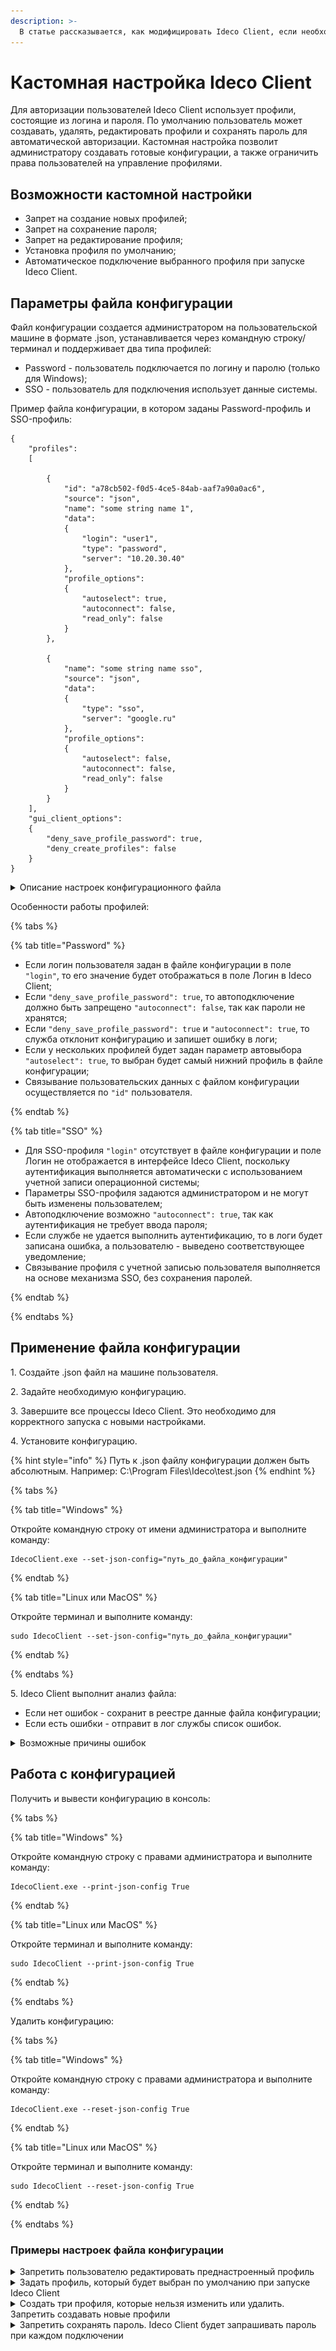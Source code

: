 ```yaml
---
description: >-
  В статье рассказывается, как модифицировать Ideco Client, если необходимы индивидуальные правила работы с пользовательскими профилями. 
---
```


# Кастомная настройка Ideco Client

Для авторизации пользователей Ideco Client использует профили, состоящие из логина и пароля. По умолчанию пользователь может создавать, удалять, редактировать профили и сохранять пароль для автоматической авторизации. Кастомная настройка позволит администратору создавать готовые конфигурации, а также ограничить права пользователей на управление профилями.


## Возможности кастомной настройки

* Запрет на создание новых профилей;
* Запрет на сохранение пароля;
* Запрет на редактирование профиля;
* Установка профиля по умолчанию;
* Автоматическое подключение выбранного профиля при запуске Ideco Client.

## Параметры файла конфигурации

Файл конфигурации создается администратором на пользовательской машине в формате .json, устанавливается через командную строку/терминал и поддерживает два типа профилей:

* Password - пользователь подключается по логину и паролю (только для Windows);
* SSO - пользователь для подключения использует данные системы.

Пример файла конфигурации, в котором заданы Password-профиль и SSO-профиль:

```
{
    "profiles":
    [

        {
            "id": "a78cb502-f0d5-4ce5-84ab-aaf7a90a0ac6",
            "source": "json",
            "name": "some string name 1",
            "data":
            {
                "login": "user1",
                "type": "password",
                "server": "10.20.30.40"
            },
            "profile_options":
            {
                "autoselect": true,
                "autoconnect": false,
                "read_only": false
            }
        },

        {
            "name": "some string name sso",
            "source": "json",
            "data":
            {
                "type": "sso",
                "server": "google.ru"
            },
            "profile_options":
            {
                "autoselect": false,
                "autoconnect": false,
                "read_only": false
            }
        }
    ],
    "gui_client_options":
    {
        "deny_save_profile_password": true,
        "deny_create_profiles": false
    }
}
```

<details>

<summary>Описание настроек конфигурационного файла</summary>

* `"profiles"` - обязательное поле, без него конфигурация не будет работать;
* `"id"` - уникальный идентификатор профиля. Только для Password;
* `"source": "json"` - обязательное поле для всех типов профилей;
* `"name"` - уникальное название профиля;
* `"data"` - содержит данные для каждого типа профиля:
    * `"login"` - логин пользователя. Только для Password;
    * `"type"` - определяет тип профиля: password или sso;
    * `"server"` - адрес сервера. Для всех типов профилей.
* `"profile_options"` - настройки профиля:
    * `"autoselect"` - отвечает за установку профиля по умолчанию:
        * `true` - профиль будет выбран в качестве профиля по умолчанию при запуске Ideco Client;
        * `false` - профиль не выбран в качестве профиля по умолчанию.
    * `"autoconnect"` - отвечат за автоподключение профиля при запуске Ideco Client:
        * `true` - профиль будет автоматически подключаться при запуске Ideco Client;
        * `false` - профиль не будет автоматически подключаться при запуске Ideco Client.
    * `"read_only"` - отвечает за то, может ли пользователь редактировать или удалять профиль:
        * `true` - профиль нельзя редактировать или удалять;
        * `false` - профиль можно редактировать или удалять.
* `"gui_client_options"` - обязательное поле. Управляет поведением графического интерфейса:
    * `"deny_save_profile_password"`- разрешает или запрещает сохранение пароля:
        * `true` - пользователь не сможет сохранить пароль. Ideco Client будет запрашивать пароль при каждом подключении;
        * `false` - пользователь может сохранять пароль в Ideco Client.
    * `"deny_create_profiles"`- разрешает или запрещает создание новых профилей:
        * `true`- пользователь может создавать новые профили в Ideco Client;
        * `false`- пользователь не сможет создавать новые профили в Ideco Client.

</details>

Особенности работы профилей:

{% tabs %}

{% tab title="Password" %}

* Если логин пользователя задан в файле конфигурации в поле `"login"`, то его значение будет отображаться в поле Логин в Ideco Client;
* Если `"deny_save_profile_password": true`, то автоподключение должно быть запрещено `"autoconnect": false`, так как пароли не хранятся;
* Если `"deny_save_profile_password": true` и `"autoconnect": true`, то служба отклонит конфигурацию и запишет ошибку в логи;
* Если у нескольких профилей будет задан параметр автовыбора `"autoselect": true`, то выбран будет самый нижний профиль в файле конфигурации;
* Связывание пользовательских данных с файлом конфигурации осуществляется по `"id"` пользователя.

{% endtab %}

{% tab title="SSO" %}

* Для SSO-профиля `"login"` отсутствует в файле конфигурации и поле Логин не отображается в интерфейсе Ideco Client, поскольку аутентификация выполняется автоматически с использованием учетной записи операционной системы;
* Параметры SSO-профиля задаются администратором и не могут быть изменены пользователем;
* Автоподключение возможно `"autoconnect": true`, так как аутентификация не требует ввода пароля;
* Если службе не удается выполнить аутентификацию, то в логи будет записана ошибка, а пользователю - выведено соответствующее уведомление;
* Связывание профиля с учетной записью пользователя выполняется на основе механизма SSO, без сохранения паролей.

{% endtab %}

{% endtabs %}

## Применение файла конфигурации

1\. Создайте .json файл на машине пользователя.

2\. Задайте необходимую конфигурацию.

3\. Завершите все процессы Ideco Client. Это необходимо для корректного запуска с новыми настройками.

4\. Установите конфигурацию.

{% hint style="info" %}
Путь к .json файлу конфигурации должен быть абсолютным. Например: C:\Program Files\Ideco\test.json
{% endhint %}

{% tabs %}

{% tab title="Windows" %}

Откройте командную строку от имени администратора и выполните команду:

```
IdecoClient.exe --set-json-config="путь_до_файла_конфигурации"
```

{% endtab %}

{% tab title="Linux или MacOS" %}

Откройте терминал и выполните команду:

```
sudo IdecoClient --set-json-config="путь_до_файла_конфигурации"
```

{% endtab %}

{% endtabs %}


5\. Ideco Client выполнит анализ файла:

* Если нет ошибок - сохранит в реестре данные файла конфигурации;
* Если есть ошибки - отправит в лог службы список ошибок.

<details>

<summary>Возможные причины ошибок</summary>

* Файл недоступен для чтения;
* Файл конфигурации пустой;
* Размер файла превышает 1 Мб;
* Файл содержит неопознанные параметры, например опечатки;
* В файле отсутствуют обязательные поля `"profiles"` и `"gui_client_options"`;
* Более одного профиля имеет опцию автовыбора `"autoselect": true`;
* Более одного профиля имеет опцию автоподключения `"autoconnect": true`;
* Если профиль имеет опцию автоподключения `"autoconnect": true`, но не имеет опции автовыбора `"autoselect": true`;
* В файле конфигурации в рамках Password-профиля указано `"deny_save_profile_password": true` и `"autoconnect": true`;
* Поля `"name"` или `"id"` не уникальны.

</details>

## Работа с конфигурацией

Получить и вывести конфигурацию в консоль:

{% tabs %}

{% tab title="Windows" %}

Откройте командную строку с правами администратора и выполните команду:

```
IdecoClient.exe --print-json-config True
```

{% endtab %}

{% tab title="Linux или MacOS" %}

Откройте терминал и выполните команду:

```
sudo IdecoClient --print-json-config True
```

{% endtab %}

{% endtabs %}

Удалить конфигурацию:

{% tabs %}

{% tab title="Windows" %}

Откройте командную строку с правами администратора и выполните команду:

```
IdecoClient.exe --reset-json-config True
```

{% endtab %}

{% tab title="Linux или MacOS" %}

Откройте терминал и выполните команду:

```
sudo IdecoClient --reset-json-config True
```

{% endtab %}

{% endtabs %}

### Примеры настроек файла конфигурации

<details>

<summary>Запретить пользователю редактировать преднастроенный профиль</summary>

![](/.gitbook/assets/custom-settings1.png)

Профиль **some string name 2** создан в файле конфигурации и его запрещено редактировать или удалять, так как у него стоит настройка `"read_only": true`.

Профили **some string name 1** и **some string name 3** созданы пользователем самостоятельно и их можно редактировать или удалять.

```
{
    "profiles": [
        {
            "id": "a78cb502-f0d5-4ce5-84ab-aaf7a90kkac6",
            "source": "json",
            "name": "some string name 2",
            "data": {
                "login": "user2",
                "type": "password",
                "server": "10.20.30.40"
            },
            "profile_options": {
                "autoselect": false,
                "autoconnect": false,
                "read_only": true
            }
        }
    ],
    "gui_client_options": {
        "deny_save_profile_password": true,
        "deny_create_profiles": false
    }
}
```
* `"profiles":` - обязательное поле, без него конфигурация не будет работать;
* `"id": "a78cb502-f0d5-4ce5-84ab-aaf7a90kkac6"` - уникальный идентификатор профиля. Только для Password.
* `"source": "json"` - обязательное поле, без него конфигурация не будет работать;
* `"name": "some string name 2"` - название профиля some string name 2;
* `"data":` - содержит данные профиля:
    * `"login": "user2"` - логин пользователя user2;
    * `"type": "password"` - тип профиля Password;
    * `"server": "10.20.30.40"` - IP-адрес сервера Ideco NGFW.
* `"profile_options":` - настройки профиля:
    * `"autoselect": false` - так как false, профиль не будет профилем по умолчанию;
    * `"autoconnect": false` - так как false, профиль не будет подключаться автоматически при запуске Ideco Client;
    * `"read_only": true` - так как true, запрещает редактировать и удалять профиль.
* `"gui_client_options":` - управляет поведением графического интерфейса:
    * `"deny_save_profile_password": false` - так как false, то пользователь может сохранять пароль в Ideco Client;
    * `"deny_create_profiles": false` - так как false, то пользователь может вручную создавать новые профили в Ideco Client.

</details>

<details>

<summary>Задать профиль, который будет выбран по умолчанию при запуске Ideco Client</summary>

Файл конфигурации содержит два профиля **some string name 1** и **some string name 2**. Чтобы профилем по умолчанию был выбран **some string name 1**, в файле конфигурации у данного профиля, необходимо указать `"autoselect": true`.


![](/.gitbook/assets/custom-settings4.png)

Настройка файла конфигурации:

```
{
    "profiles": [
        {
            "id": "a78cb502-f0d5-4ce5-84ab-aaf7a90kkac6",
            "source": "json",
            "name": "some string name 2",
            "data": {
                "login": "user2",
                "type": "password",
                "server": "10.20.30.40"
            },
            "profile_options": {
                "autoselect": false,
                "autoconnect": false,
                "read_only": true
            }
        },

        {
            "id": "a78cb502-f0d5-4ce5-84ab-a127a90a0ac7",
            "source": "json",
            "name": "some string name 1",
            "data":
            {
                "login": "user1",
                "type": "password",
                "server": "10.20.30.40"
            },
            "profile_options":
            {
                "autoselect": true,
                "autoconnect": false,
                "read_only": true
            }
        }
    ],
    "gui_client_options": {
        "deny_save_profile_password": true,
        "deny_create_profiles": false
    }
}
```
* `"profiles":` - обязательное поле, без него конфигурация не будет работать;
* `"id": "a78cb502-f0d5-4ce5-84ab-aaf7a90kkac6"` - уникальный идентификатор профиля. Только для Password;
* `"source": "json"` - обязательное поле, без него конфигурация не будет работать;
* `"name": "some string name 2"` - название профиля some string name 2;
* `"data":` - содержит данные профиля:
    * `"login": "user2"` - логин пользователя user2;
    * `"type": "password"` - тип профиля Password;
    * `"server": "10.20.30.40"` - IP-адрес сервера Ideco NGFW.
* `"profile_options":` - настройки профиля:
    * `"autoselect": false` - так как false, профиль не будет профилем по умолчанию;
    * `"autoconnect": false` - так как false, профиль не будет подключаться автоматически при запуске Ideco Client;
    * `"read_only": true` - так как true, запрещает редактировать и удалять профиль.
* `"id": "a78cb502-f0d5-4ce5-84ab-a127a90a0ac7"` - уникальный идентификатор профиля. Только для Password;
* `"source": "json"` - обязательное поле, без него конфигурация не будет работать;
* `"name": "some string name 1"` - название профиля some string name 1;
* `"data":` - содержит данные профиля:
    * `"login": "user1"` - логин пользователя user1;
    * `"type": "password"` - тип профиля Password;
    * `"server": "10.20.30.40"` - IP-адрес сервера Ideco NGFW.
* `"profile_options":` - настройки профиля:
    * `"autoselect": true` - так как true, профиль будет профилем по умолчанию;
    * `"autoconnect": false` - так как false, профиль не будет подключаться автоматически при запуске Ideco Client;
    * `"read_only": true` - так как true, запрещает редактировать и удалять профиль.
* `"gui_client_options":` - управляет поведением графического интерфейса:
    * `"deny_save_profile_password": false` - так как false, то пользователь может сохранять пароль в Ideco Client;
    * `"deny_create_profiles": false` - так как false, то пользователь может вручную создавать новые профили в Ideco Client.

</details>

<details>

<summary>Создать три профиля, которые нельзя изменить или удалить. Запретить создавать новые профили</summary>

Файл конфигурации содержит три профиля **some string name 1**, **some string name 2**, **some string name 3** Чтобы их нельзя было отредактировать или удалить, всем профилям необходимо указать `"read_only": true`.
Чтобы запретить пользователю создавать новые профили необходимо указать: `"deny_create_profiles": true`.

![](/.gitbook/assets/custom-settings5.png)

Настройка файла конфигурации:

```
{
    "profiles": [
        {
            "id": "a78cb502-f0d5-4ce5-84ab-aaf7a90kkac6",
            "source": "json",
            "name": "some string name 2",
            "data": {
                "login": "user2",
                "type": "password",
                "server": "10.20.30.40"
            },
            "profile_options": {
                "autoselect": false,
                "autoconnect": false,
                "read_only": true
            }
        },

        {
            "id": "a78cb502-f0d5-4ce5-84ab-a127a90a0ac7",
            "source": "json",
            "name": "some string name 1",
            "data":
            {
                "login": "user1",
                "type": "password",
                "server": "10.20.30.40"
            },
            "profile_options":
            {
                "autoselect": false,
                "autoconnect": false,
                "read_only": true
            }
        },

        {
            "id": "a78cb502-f0d5-4ce5-84ab-aaf7asd4123",
            "source": "json",
            "name": "some string name 2",
            "data": {
                "login": "user2",
                "type": "password",
                "server": "10.20.30.40"
            },
            "profile_options": {
                "autoselect": false,
                "autoconnect": false,
                "read_only": true
            }
        }
    ],
    "gui_client_options": {
        "deny_save_profile_password": true,
        "deny_create_profiles": true
    }
}
```
* `"profiles":` - обязательное поле, без него конфигурация не будет работать;

* `"id": "a78cb502-f0d5-4ce5-84ab-aaf7a90kkac6"` - уникальный идентификатор профиля.
* `"source": "json"` - обязательное поле, без него конфигурация не будет работать;
* `"name": "some string name 2"` - название профиля some string name 2;
* `"data":` - содержит данные профиля:
    * `"login": "user2"` - логин пользователя user2;
    * `"type": "password"` - тип профиля Password;
    * `"server": "10.20.30.40"` - IP-адрес сервера Ideco NGFW.
* `"profile_options":` - настройки профиля:
    * `"autoselect": false` - так как false, профиль не будет профилем по умолчанию;
    * `"autoconnect": false` - так как false, профиль не будет подключаться автоматически при запуске Ideco Client;
    * `"read_only": true` - так как true, запрещает редактировать и удалять профиль.
* `"id": "a78cb502-f0d5-4ce5-84ab-a127a90a0ac7"` - уникальный идентификатор профиля;
* `"source": "json"` - обязательное поле, без него конфигурация не будет работать;
* `"name": "some string name 1"` - название профиля some string name 1;
* `"data":` - содержит данные профиля:
    * `"login": "user1"` - логин пользователя user1;
    * `"type": "password"` - тип профиля Password;
    * `"server": "10.20.30.40"` - IP-адрес сервера Ideco NGFW.
* `"profile_options":` - настройки профиля:
    * ``"autoselect": false` - так как false, профиль не будет профилем по умолчанию;
    * `"autoconnect": false` - так как false, профиль не будет подключаться автоматически при запуске Ideco Client;
    * `"read_only": true` - так как true, запрещает редактировать и удалять профиль.
* `"id": "a78cb502-f0d5-4ce5-84ab-aaf7asd4123"` - уникальный идентификатор профиля;
* `"source": "json"` - обязательное поле, без него конфигурация не будет работать;
* `"name": "some string name 1"` - название профиля some string name 1;
* `"data":` - содержит данные профиля:
    * `"login": "user1"` - логин пользователя user1;
    * `"type": "password"` - тип профиля Password;
    * `"server": "10.20.30.40"` - IP-адрес сервера Ideco NGFW.
* `"profile_options":` - настройки профиля:
    * `"autoselect": false` - так как false, профиль не будет профилем по умолчанию;
    * `"autoconnect": false` - так как false, профиль не будет подключаться автоматически при запуске Ideco Client;
    * `"read_only": true` - так как true, запрещает редактировать и удалять профиль.
* `"gui_client_options":` - управляет поведением графического интерфейса:
    * `"deny_save_profile_password": false` - так как false, то пользователь может сохранять пароль в Ideco Client;
    * `"deny_create_profiles": true` - так как true, то пользователь не сможет создавать новые профили в Ideco Client.

</details>

<details>

<summary>Запретить сохранять пароль. Ideco Client будет запрашивать пароль при каждом подключении</summary>

Чтобы запретить пользователюю сохранять пароль в Ideco Client, необходимо в файле конфигурации указать `"deny_save_profile_password": true`. 

![](/.gitbook/assets/custom-settings2.png)

Настройка файла конфигурации:

```
{
    "profiles": [
        {
            "id": "a78cb502-f0d5-4ce5-84ab-aaf7a90kkac6",
            "source": "json",
            "name": "some string name 2",
            "data": {
                "login": "user2",
                "type": "password",
                "server": "10.20.30.40"
            },
            "profile_options": {
                "autoselect": false,
                "autoconnect": false,
                "read_only": false
            }
        }
    ],
    "gui_client_options": {
        "deny_save_profile_password": true,
        "deny_create_profiles": false
    }
}

```
* `"profiles":` - обязательное поле, без него конфигурация не будет работать;
* `"id": "a78cb502-f0d5-4ce5-84ab-aaf7a90kkac6"` - уникальный идентификатор профиля. Только для Password;
* `"source": "json"` - обязательное поле, без него конфигурация не будет работать;
* `"name": "some string name 2"` - название профиля some string name 2;
* `"data":` - содержит данные профиля:
    * `"login": "user2"` - логин пользователя user2;
    * `"type": "password"` - тип профиля Password;
    * `"server": "10.20.30.40"` - IP-адрес сервера Ideco NGFW.
* `"profile_options":` - настройки профиля:
    * `"autoselect": false` - так как false, профиль не будет профилем по умолчанию;
    * `"autoconnect": false` - так как false, профиль не будет подключаться автоматически при запуске Ideco Client;
    * `"read_only": false` - так как true, запрещает редактировать и удалять профиль.
* `"gui_client_options":` - управляет поведением графического интерфейса;
    * `"deny_save_profile_password": true` - так как true, то пользователь не может сохранять пароль в Ideco Client;
    * `"deny_create_profiles": false` - так как false, то пользователь может вручную создавать новые профили в Ideco Client.

</details>